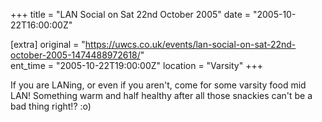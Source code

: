 +++
title = "LAN Social on Sat 22nd October 2005"
date = "2005-10-22T16:00:00Z"

[extra]
original = "https://uwcs.co.uk/events/lan-social-on-sat-22nd-october-2005-1474488972618/"    
ent_time = "2005-10-22T19:00:00Z"
location = "Varsity"
+++

If you are LANing, or even if you aren't, come for some varsity food mid LAN\! Something warm and half healthy after all those snackies can't be a bad thing right\!? :o)


